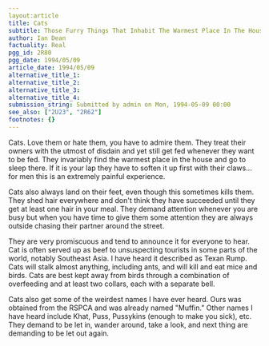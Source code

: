 ```yaml
---
layout:article
title: Cats
subtitle: Those Furry Things That Inhabit The Warmest Place In The House
author: Ian Dean
factuality: Real
pgg_id: 2R80
pgg_date: 1994/05/09
article_date: 1994/05/09
alternative_title_1: 
alternative_title_2: 
alternative_title_3: 
alternative_title_4: 
submission_string: Submitted by admin on Mon, 1994-05-09 00:00
see_also: ["2U23", "2R62"]
footnotes: {}
---
```

<div>
<p>Cats. Love them or hate them, you have to admire them. They treat their owners with the utmost of disdain and yet still get fed whenever they want to be fed. They invariably find the warmest place in the house and go to sleep there. If it is your lap they have to soften it up first with their claws... for men this is an extremely painful experience.</p>
<p>Cats also always land on their feet, even though this sometimes kills them. They shed hair everywhere and don't think they have succeeded until they get at least one hair in your meal. They demand attention whenever you are busy but when you have time to give them some attention they are always outside chasing their partner around the street.</p>
<p>They are very promiscuous and tend to announce it for everyone to hear. Cat is often served up as beef to unsuspecting tourists in some parts of the world, notably Southeast Asia. I have heard it described as Texan Rump. Cats will stalk almost anything, including ants, and will kill and eat mice and birds. Cats are best kept away from birds through a combination of overfeeding and at least two collars, each with a separate bell.</p>
<p>Cats also get some of the weirdest names I have ever heard. Ours was obtained from the RSPCA and was already named "Muffin." Other names I have heard include Khat, Puss, Pussykins (enough to make you sick), etc. They demand to be let in, wander around, take a look, and next thing are demanding to be let out again.</p>
</div>
